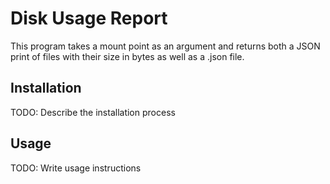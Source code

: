 # Disk Usage Report

This program takes a mount point as an argument and returns both a JSON print of files with their size in bytes as well as
a .json file.

## Installation

TODO: Describe the installation process

## Usage

TODO: Write usage instructions